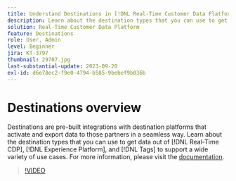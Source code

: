 ```yaml
---
title: Understand Destinations in [!DNL Real-Time Customer Data Platform] and [!DNL Experience Platform]
description: Learn about the destination types that you can use to get data out of [!DNL Real-Time CDP], [!DNL Experience Platform], and [!DNL Tags] to support a wide variety of use cases.
solution: Real-Time Customer Data Platform
feature: Destinations
role: User, Admin
level: Beginner
jira: KT-3797
thumbnail: 29707.jpg
last-substantial-update: 2023-09-20
exl-id: d6e78ec2-f9e0-4794-b585-9bebef9b036b
---
```

# Destinations overview

Destinations are pre-built integrations with destination platforms  that activate and export data to those partners  in a seamless way. Learn about the destination types that you can use to get data out of [!DNL Real-Time CDP], [!DNL Experience Platform], and [!DNL Tags] to support a wide variety of use cases. For more information, please visit the [documentation](https://experienceleague.adobe.com/docs/experience-platform/destinations/home.html).

>[!VIDEO](https://video.tv.adobe.com/v/29707?learn=on&enablevpops)

